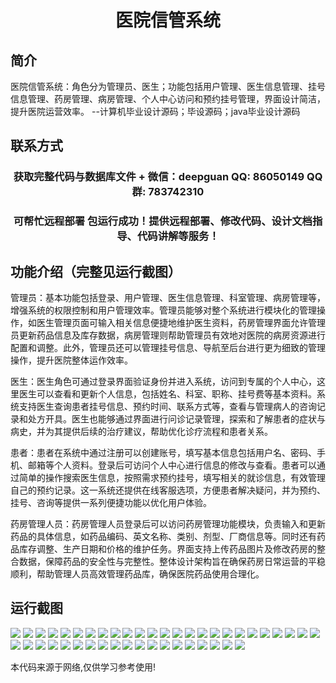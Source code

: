 <p><h1 align="center">医院信管系统</h1></p>

## 简介
医院信管系统：角色分为管理员、医生；功能包括用户管理、医生信息管理、挂号信息管理、药房管理、病房管理、个人中心访问和预约挂号管理，界面设计简洁，提升医院运营效率。    --计算机毕业设计源码；毕设源码；java毕业设计源码


## 联系方式
<p><h3 align="center">获取完整代码与数据库文件 + 微信：deepguan QQ: 86050149 QQ群: 783742310</h3></p>
<p><h3 align="center">可帮忙远程部署 包运行成功！提供远程部署、修改代码、设计文档指导、代码讲解等服务！</h3></p>

## 功能介绍（完整见运行截图）
管理员：基本功能包括登录、用户管理、医生信息管理、科室管理、病房管理等，增强系统的权限控制和用户管理效率。管理员能够对整个系统进行模块化的管理操作，如医生管理页面可输入相关信息便捷地维护医生资料，药房管理界面允许管理员更新药品信息及库存数据，病房管理则帮助管理员有效地对医院的病房资源进行配置和调整。此外，管理员还可以管理挂号信息、导航至后台进行更为细致的管理操作，提升医院整体运作效率。

医生：医生角色可通过登录界面验证身份并进入系统，访问到专属的个人中心，这里医生可以查看和更新个人信息，包括姓名、科室、职称、挂号费等基本资料。系统支持医生查询患者挂号信息、预约时间、联系方式等，查看与管理病人的咨询记录和处方开具。医生也能够通过界面进行问诊记录管理，探索和了解患者的症状与病史，并为其提供后续的治疗建议，帮助优化诊疗流程和患者关系。

患者：患者在系统中通过注册可以创建账号，填写基本信息包括用户名、密码、手机、邮箱等个人资料。登录后可访问个人中心进行信息的修改与查看。患者可以通过简单的操作搜索医生信息，按照需求预约挂号，填写相关的就诊信息，有效管理自己的预约记录。这一系统还提供在线客服选项，方便患者解决疑问，并为预约、挂号、咨询等提供一系列便捷功能以优化用户体验。

药房管理人员：药房管理人员登录后可以访问药房管理功能模块，负责输入和更新药品的具体信息，如药品编码、英文名称、类别、剂型、厂商信息等。同时还有药品库存调整、生产日期和价格的维护任务。界面支持上传药品图片及修改药房的整合数据，保障药品的安全性与完整性。整体设计架构旨在确保药房日常运营的平稳顺利，帮助管理人员高效管理药品库，确保医院药品使用合理化。


## 运行截图
![](https://bs-1329754181.cos.ap-shanghai.myqcloud.com/spring/HospitalInformationSystem/img/001.jpg)
![](https://bs-1329754181.cos.ap-shanghai.myqcloud.com/spring/HospitalInformationSystem/img/002.jpg)
![](https://bs-1329754181.cos.ap-shanghai.myqcloud.com/spring/HospitalInformationSystem/img/003.jpg)
![](https://bs-1329754181.cos.ap-shanghai.myqcloud.com/spring/HospitalInformationSystem/img/004.jpg)
![](https://bs-1329754181.cos.ap-shanghai.myqcloud.com/spring/HospitalInformationSystem/img/005.jpg)
![](https://bs-1329754181.cos.ap-shanghai.myqcloud.com/spring/HospitalInformationSystem/img/006.jpg)
![](https://bs-1329754181.cos.ap-shanghai.myqcloud.com/spring/HospitalInformationSystem/img/007.jpg)
![](https://bs-1329754181.cos.ap-shanghai.myqcloud.com/spring/HospitalInformationSystem/img/008.jpg)
![](https://bs-1329754181.cos.ap-shanghai.myqcloud.com/spring/HospitalInformationSystem/img/009.jpg)
![](https://bs-1329754181.cos.ap-shanghai.myqcloud.com/spring/HospitalInformationSystem/img/010.jpg)
![](https://bs-1329754181.cos.ap-shanghai.myqcloud.com/spring/HospitalInformationSystem/img/011.jpg)
![](https://bs-1329754181.cos.ap-shanghai.myqcloud.com/spring/HospitalInformationSystem/img/012.jpg)
![](https://bs-1329754181.cos.ap-shanghai.myqcloud.com/spring/HospitalInformationSystem/img/013.jpg)
![](https://bs-1329754181.cos.ap-shanghai.myqcloud.com/spring/HospitalInformationSystem/img/014.jpg)
![](https://bs-1329754181.cos.ap-shanghai.myqcloud.com/spring/HospitalInformationSystem/img/015.jpg)
![](https://bs-1329754181.cos.ap-shanghai.myqcloud.com/spring/HospitalInformationSystem/img/016.jpg)
![](https://bs-1329754181.cos.ap-shanghai.myqcloud.com/spring/HospitalInformationSystem/img/017.jpg)
![](https://bs-1329754181.cos.ap-shanghai.myqcloud.com/spring/HospitalInformationSystem/img/018.jpg)
![](https://bs-1329754181.cos.ap-shanghai.myqcloud.com/spring/HospitalInformationSystem/img/019.jpg)
![](https://bs-1329754181.cos.ap-shanghai.myqcloud.com/spring/HospitalInformationSystem/img/020.jpg)
![](https://bs-1329754181.cos.ap-shanghai.myqcloud.com/spring/HospitalInformationSystem/img/021.jpg)
![](https://bs-1329754181.cos.ap-shanghai.myqcloud.com/spring/HospitalInformationSystem/img/022.jpg)
![](https://bs-1329754181.cos.ap-shanghai.myqcloud.com/spring/HospitalInformationSystem/img/023.jpg)
![](https://bs-1329754181.cos.ap-shanghai.myqcloud.com/spring/HospitalInformationSystem/img/024.jpg)
![](https://bs-1329754181.cos.ap-shanghai.myqcloud.com/spring/HospitalInformationSystem/img/025.jpg)
![](https://bs-1329754181.cos.ap-shanghai.myqcloud.com/spring/HospitalInformationSystem/img/026.jpg)
![](https://bs-1329754181.cos.ap-shanghai.myqcloud.com/spring/HospitalInformationSystem/img/027.jpg)
![](https://bs-1329754181.cos.ap-shanghai.myqcloud.com/spring/HospitalInformationSystem/img/028.jpg)
![](https://bs-1329754181.cos.ap-shanghai.myqcloud.com/spring/HospitalInformationSystem/img/029.jpg)
![](https://bs-1329754181.cos.ap-shanghai.myqcloud.com/spring/HospitalInformationSystem/img/030.jpg)
![](https://bs-1329754181.cos.ap-shanghai.myqcloud.com/spring/HospitalInformationSystem/img/031.jpg)
![](https://bs-1329754181.cos.ap-shanghai.myqcloud.com/spring/HospitalInformationSystem/img/032.jpg)
![](https://bs-1329754181.cos.ap-shanghai.myqcloud.com/spring/HospitalInformationSystem/img/033.jpg)
![](https://bs-1329754181.cos.ap-shanghai.myqcloud.com/spring/HospitalInformationSystem/img/034.jpg)
![](https://bs-1329754181.cos.ap-shanghai.myqcloud.com/spring/HospitalInformationSystem/img/035.jpg)
![](https://bs-1329754181.cos.ap-shanghai.myqcloud.com/spring/HospitalInformationSystem/img/036.jpg)
![](https://bs-1329754181.cos.ap-shanghai.myqcloud.com/spring/HospitalInformationSystem/img/037.jpg)
![](https://bs-1329754181.cos.ap-shanghai.myqcloud.com/spring/HospitalInformationSystem/img/038.jpg)
![](https://bs-1329754181.cos.ap-shanghai.myqcloud.com/spring/HospitalInformationSystem/img/039.jpg)
![](https://bs-1329754181.cos.ap-shanghai.myqcloud.com/spring/HospitalInformationSystem/img/040.jpg)
![](https://bs-1329754181.cos.ap-shanghai.myqcloud.com/spring/HospitalInformationSystem/img/041.jpg)
![](https://bs-1329754181.cos.ap-shanghai.myqcloud.com/spring/HospitalInformationSystem/img/042.jpg)
![](https://bs-1329754181.cos.ap-shanghai.myqcloud.com/spring/HospitalInformationSystem/img/043.jpg)
![](https://bs-1329754181.cos.ap-shanghai.myqcloud.com/spring/HospitalInformationSystem/img/044.jpg)

<p>本代码来源于网络,仅供学习参考使用!</p>
